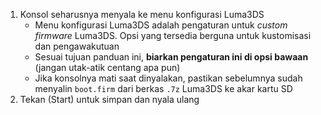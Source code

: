 1. Konsol seharusnya menyala ke menu konfigurasi Luma3DS
    - Menu konfigurasi Luma3DS adalah pengaturan untuk _custom firmware_ Luma3DS. Opsi yang tersedia berguna untuk kustomisasi dan pengawakutuan
    - Sesuai tujuan panduan ini, **biarkan pengaturan ini di opsi bawaan** (jangan utak-atik centang apa pun)
    - Jika konsolnya mati saat dinyalakan, pastikan sebelumnya sudah menyalin `boot.firm` dari berkas `.7z` Luma3DS ke akar kartu SD
2. Tekan (Start) untuk simpan dan nyala ulang

